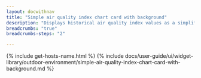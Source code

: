 ```yaml
---
layout: docwithnav
title: "Simple air quality index chart card with background"
description: "Displays historical air quality index values as a simplified chart with background. Optionally may display the corresponding latest air quality index value."
breadcrumbs: "true"
breadcrumbs-steps: "2"

---
```

{% include get-hosts-name.html %}
{% include docs/user-guide/ui/widget-library/outdoor-environment/simple-air-quality-index-chart-card-with-background.md %}
